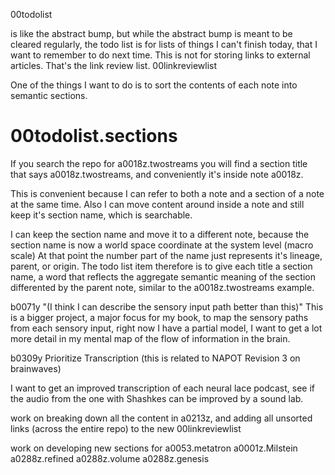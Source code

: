 00todolist

is like the abstract bump, but while the abstract bump is meant to be cleared regularly, the todo list is for lists of things I can't finish today, that I want to remember to do next time. This is not for storing links to external articles. That's the link review list. 00linkreviewlist

One of the things I want to do is to sort the contents of each note into semantic sections.

# 00todolist.sections
If you search the repo for a0018z.twostreams you will find a section title that says a0018z.twostreams, and conveniently it's inside note a0018z.

This is convenient because I can refer to both a note and a section of a note at the same time. Also I can move content around inside a note and still keep it's section name, which is searchable.

I can keep the section name and move it to a different note, because the section name is now a world space coordinate at the system level (macro scale) At that point the number part of the name just represents it's lineage, parent, or origin. The todo list item therefore is to give each title a section name, a word that reflects the aggregate semantic meaning of the section differented by the parent note, similar to the a0018z.twostreams example.

b0071y "(I think I can describe the sensory input path better than this)" This is a bigger project, a major focus for my book, to map the sensory paths from each sensory input, right now I have a partial model, I want to get a lot more detail in my mental map of the flow of information in the brain.

b0309y Prioritize Transcription (this is related to NAPOT Revision 3 on brainwaves)

I want to get an improved transcription of each neural lace podcast, see if the audio from the one with Shashkes can be improved by a sound lab.

work on breaking down all the content in a0213z, and adding all unsorted links (across the entire repo) to the new 00linkreviewlist

work on developing new sections for 
a0053.metatron
a0001z.Milstein
a0288z.refined
a0288z.volume
a0288z.genesis


